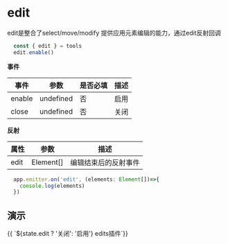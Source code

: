 # edit
edit是整合了select/move/modify 提供应用元素编辑的能力，通过edit反射回调
```ts
  const { edit } = tools
  edit.enable()
```

**事件**

| 事件      |   参数    |  是否必填   |     描述    |
| ---- | ---- | ---- | ---- |
| enable | undefined  |  否  |  启用  |
| close | undefined  | 否   |  关闭   |

**反射**

| 属性    |   参数    |    描述    |
| ---- | ---- | ---- |
| edit | Element[]   |  编辑结束后的反射事件  |

```ts
  app.emitter.on('edit', (elements: Element[])=>{
    console.log(elements)
  })
```

## 演示

<div class="w-[500px] h-[700px]">
  <div class="flex w-full flex-col">
    <div class="flex mb-2">
      <el-button class="mr-2"  @click="switcher('edit', !state.edit)" type="primary">{{ `${state.edit ? '关闭': '启用'} edits插件`}}</el-button>
    </div>
  </div>
  <div class="w-[500px] h-[500px] border" ref="mapRef"></div>
</div>

<script setup>
  import { ref, onMounted, reactive } from 'vue'
  import { createApp } from '@web-map-service/map2d-app'

  const state = reactive({
    edit: false,
  })

  const mapRef = ref()

  let [edit, select] = []

  function switcher(type, status) {
    if (status) {
      enable(type)
      return
    }
    close(type)
  }

  function enable(type) {
    switch(type) {
      case 'edit': 
        edit.enable()
        break
    }
    state[type] = true
  }

  function close(type) {
    switch(type) {
      case 'edit': 
        edit.close()
        break
    }
    state[type] = false
  }


  onMounted(()=>{
    const app = createApp({
      el: mapRef.value
    })
    edit = app.tools.edit
    app.element.create({
      type: 'ap',
      data: {
        center: [5000, 5000],
        radius: 1000
      }
    })
  })

</script>